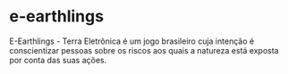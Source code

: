 # e-earthlings
E-Earthlings - Terra Eletrônica é um jogo brasileiro cuja intenção é conscientizar pessoas sobre os riscos aos quais a natureza está exposta por conta das suas ações.
